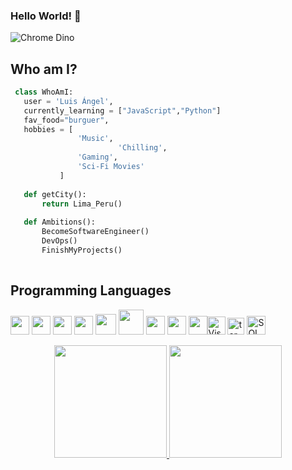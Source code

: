 ### Hello World! 👋
<!--
**luisangelbm/luisangelbm** is a ✨ _special_ ✨ repository because its `README.md` (this file) appears on your GitHub profile.

Here are some ideas to get you started:

- 🔭 I’m currently working on ...
- 🌱 I’m currently learning ...
- 👯 I’m looking to collaborate on ...
- 🤔 I’m looking for help with ...
- 💬 Ask me about ...
- 📫 How to reach me: ...
- 😄 Pronouns: ...
- ⚡ Fun fact: ...
-->

![Chrome Dino](https://mir-s3-cdn-cf.behance.net/project_modules/max_1200/4ff07986208593.5d9a654e92f36.gif)

## Who am I?

 ```python
  class WhoAmI:
    user = 'Luis Ángel',
	currently_learning = ["JavaScript","Python"]
    fav_food="burguer",
	hobbies = [
				'Music',
                         'Chilling',
			 	'Gaming',
				'Sci-Fi Movies'
			]
	
	def getCity():
		return Lima_Peru()
	
	def Ambitions():
		BecomeSoftwareEngineer()
		DevOps()
		FinishMyProjects()
	
 ```
 ## Programming Languages
<img src =  'https://github.com/MarikIshtar007/MarikIshtar007/blob/master/images/python2.png' height='30'/> <img src = 'https://github.com/MarikIshtar007/MarikIshtar007/blob/master/images/html.svg' width='30'/> 
<img src = 'https://github.com/MarikIshtar007/MarikIshtar007/blob/master/images/css.svg' width='30'/> 
<img src = 'https://github.com/MarikIshtar007/MarikIshtar007/blob/master/images/js.svg' width='30'/> 
<img src = 'https://github.com/MarikIshtar007/MarikIshtar007/blob/master/images/bootstrap.svg' width='33'/> 
<img src = 'https://github.com/MarikIshtar007/MarikIshtar007/blob/master/images/django.svg' height='40'/> 
<img src = 'https://github.com/MarikIshtar007/MarikIshtar007/blob/master/images/flask.png' width='30'/> 
<img src = 'https://github.com/MarikIshtar007/MarikIshtar007/blob/master/images/sql.svg' width='30'/> 
<img src = 'https://github.com/MarikIshtar007/MarikIshtar007/blob/master/images/git.svg' width='30'/><img height="29" src="https://raw.githubusercontent.com/UjwalKandi/UjwalKandi/changes-to-readme/svg/visual-studio-code-1.svg" alt="Visual Code Studio">
<img height="27" src="https://raw.githubusercontent.com/UjwalKandi/UjwalKandi/changes-to-readme/svg/terminal-1.svg" alt="terminal">
<img height="30" src="https://raw.githubusercontent.com/UjwalKandi/UjwalKandi/changes-to-readme/svg/sql.png" alt="SQL">

<div align="center">
  <a href="https://github.com/luisangelbm">
  <img height="180em" src="https://github-readme-stats.vercel.app/api?username=luisangelbm&show_icons=true&theme=gruvbox&include_all_commits=true&count_private=true"/>
  <img height="180em" src="https://github-readme-stats.vercel.app/api/top-langs/?username=luisangelbm&layout=compact&langs_count=7&theme=gruvbox"/>
</div>
  
  

